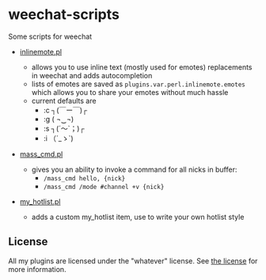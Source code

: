 # weechat-scripts
Some scripts for weechat

- [inlinemote.pl](inlinemote.pl)
  - allows you to use inline text (mostly used for emotes) replacements in weechat and adds autocompletion
  - lists of emotes are saved as `plugins.var.perl.inlinemote.emotes` which allows you to share your emotes without much hassle
  - current defaults are
    - :c ┐(￣ー￣)┌
    - :g ( ¬‿¬)
    - :s ┐(´～`；)┌
    - :i （´_ゝ`)
- [mass_cmd.pl](mass_cmd.pl)
  - gives you an ability to invoke a command for all nicks in buffer:
    - `/mass_cmd hello, {nick}`
    - `/mass_cmd /mode #channel +v {nick}`
    
- [my_hotlist.pl](my_hotlist.pl)
  - adds a custom my_hotlist item, use to write your own hotlist style

## License

All my plugins are licensed under the "whatever" license. See [the license](LICENSE) for more information.
